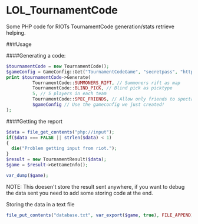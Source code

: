 LOL_TournamentCode
==================

Some PHP code for RIOTs TournamentCode generation/stats retrieve helping.

###Usage

####Generating a code:
```php
$tournamentCode = new TournamentCode();
$gameConfig = GameConfig::Get("TournamentCodeGame", "secretpass", "http://myServer.com/report.php", "gameTestID");
print $tournamentCode->Generate(
          TournamentCode::SUMMONERS_RIFT, // Summoners rift as map
          TournamentCode::BLIND_PICK, // Blind pick as picktype
          5, // 5 players in each team
          TournamentCode::SPEC_FRIENDS, // Allow only friends to spectate
          $gameConfig // Use the gameconfig we just created!
);
```

####Getting the report
```php
$data = file_get_contents("php://input");
if($data === FALSE || strlen($data) < 1)
{
  die("Problem getting input from riot.");
}
$result = new TournamentResult($data);
$game = $result->GetGameInfo();

var_dump($game);
```

NOTE: This doesen't store the result sent anywhere, if you want to debug the data sent
you need to add some storing code at the end.

Storing the data in a text file
```php
file_put_contents("database.txt", var_export($game, true), FILE_APPEND);
```